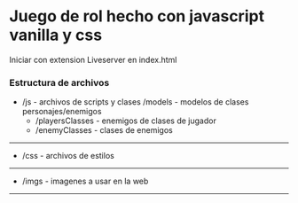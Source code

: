 
# Juego de rol hecho con javascript vanilla y css
Iniciar con extension Liveserver en index.html
### Estructura de archivos
- /js - archivos de scripts y clases
 /models - modelos de clases personajes/enemigos
    -   /playersClasses - enemigos de clases de jugador
    -   /enemyClasses - clases de enemigos
---
- /css - archivos de estilos
---
- /imgs - imagenes a usar en la web
---

